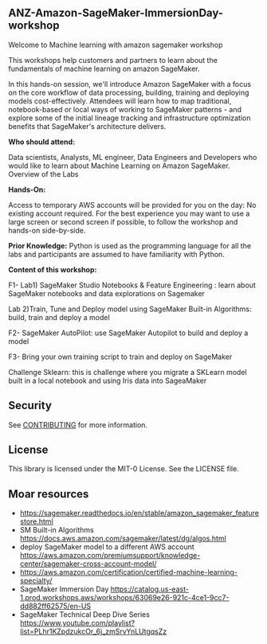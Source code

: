 ## ANZ-Amazon-SageMaker-ImmersionDay-workshop

Welcome to Machine learning with amazon sagemaker workshop

This workshops help customers and partners to learn about the fundamentals of machine learning on amazon SageMaker.

In this hands-on session, we'll introduce Amazon SageMaker with a focus on the core workflow of data processing, building, training and deploying models cost-effectively. Attendees will learn how to map traditional, notebook-based or local ways of working to SageMaker patterns - and explore some of the initial lineage tracking and infrastructure optimization benefits that SageMaker's architecture delivers.

**Who should attend:**

Data scientists, Analysts, ML engineer, Data Engineers and Developers who would like to learn about Machine Learning on Amazon SageMaker.
Overview of the Labs


**Hands-On:**

Access to temporary AWS accounts will be provided for you on the day: No existing account required. For the best experience you may want to use a large screen or second screen if possible, to follow the workshop and hands-on side-by-side.

**Prior Knowledge:** 
Python is used as the programming language for all the labs and participants are assumed to have familiarity with Python.

**Content of this workshop:**

F1- Lab1) SageMaker Studio Notebooks & Feature Engineering : learn about SageMaker notebooks and data explorations on Sagemaker

Lab 2)Train, Tune and Deploy model using SageMaker Built-in Algorithms: build, train and deploy a model

F2- SageMaker AutoPilot: use SageMaker Autopilot to build and deploy a model

F3- Bring your own training script  to train and deploy on SageMaker

Challenge Sklearn: this is challenge where you migrate a SKLearn model built in a local notebook and using Iris data into SageaMaker


## Security

See [CONTRIBUTING](CONTRIBUTING.md#security-issue-notifications) for more information.

## License

This library is licensed under the MIT-0 License. See the LICENSE file.

## Moar resources
- https://sagemaker.readthedocs.io/en/stable/amazon_sagemaker_featurestore.html
- SM Built-in Algorithms https://docs.aws.amazon.com/sagemaker/latest/dg/algos.html
- deploy SageMaker model to a different AWS account https://aws.amazon.com/premiumsupport/knowledge-center/sagemaker-cross-account-model/
- https://aws.amazon.com/certification/certified-machine-learning-specialty/
- SageMaker Immersion Day https://catalog.us-east-1.prod.workshops.aws/workshops/63069e26-921c-4ce1-9cc7-dd882ff62575/en-US
- SageMaker Technical Deep Dive Series https://www.youtube.com/playlist?list=PLhr1KZpdzukcOr_6j_zmSrvYnLUtgqsZz
